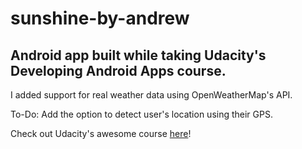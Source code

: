 # sunshine-by-andrew
## Android app built while taking Udacity's Developing Android Apps course.
I added support for real weather data using OpenWeatherMap's API.

To-Do: Add the option to detect user's location using their GPS.

Check out Udacity's awesome course [here](https://www.udacity.com/course/new-android-fundamentals--ud851)!
